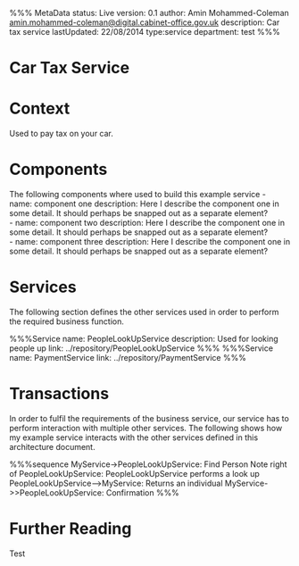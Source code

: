 %%% MetaData
status: Live
version: 0.1
author: Amin Mohammed-Coleman <amin.mohammed-coleman@digital.cabinet-office.gov.uk>
description: Car tax service
lastUpdated: 22/08/2014
type:service
department: test
%%%

# Car Tax Service 


# Context

Used to pay tax on your car.


# Components

The following components where used to build this example service
    - name: component one
      description:
        Here I describe the component one in some detail. It should
        perhaps be snapped out as a separate element?        
	- name: component two
	  description:
	   	Here I describe the component one in some detail. It should
	    perhaps be snapped out as a separate element?        
	- name: component three
	  description:
		Here I describe the component one in some detail. It should
		perhaps be snapped out as a separate element?        
  

# Services

The following section defines the other services used in order to perform the required business function.

%%%Service
name: PeopleLookUpService
description: Used for looking people up
link: ../repository/PeopleLookUpService
%%%
%%%Service
name: PaymentService
link: ../repository/PaymentService
%%%

# Transactions

In order to fulfil the requirements of the business service, our service has to perform interaction with multiple other services. The following shows how my example service interacts with the other services defined in this architecture document.

%%%sequence
MyService->PeopleLookUpService: Find Person
Note right of PeopleLookUpService: PeopleLookUpService performs a look up
PeopleLookUpService-->MyService: Returns an individual
MyService->>PeopleLookUpService: Confirmation
%%%



# Further Reading

Test	

